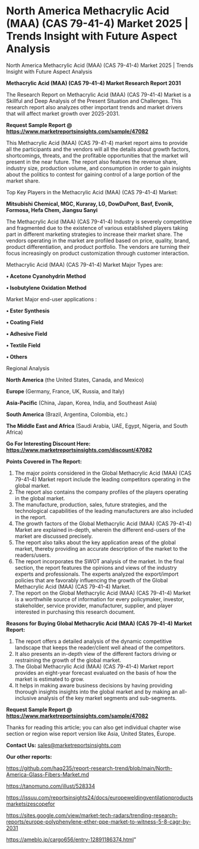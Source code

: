 # North America Methacrylic Acid (MAA) (CAS 79-41-4) Market 2025 | Trends Insight with Future Aspect Analysis
North America Methacrylic Acid (MAA) (CAS 79-41-4) Market 2025 | Trends Insight with Future Aspect Analysis

<strong>Methacrylic Acid (MAA) (CAS 79-41-4) Market Research Report 2031</strong>

The Research Report on Methacrylic Acid (MAA) (CAS 79-41-4) Market is a Skillful and Deep Analysis of the Present Situation and Challenges. This research report also analyzes other important trends and market drivers that will affect market growth over 2025-2031.

<strong>Request Sample Report @ <a href=https://www.marketreportsinsights.com/sample/47082>https://www.marketreportsinsights.com/sample/47082</a></strong>

This Methacrylic Acid (MAA) (CAS 79-41-4) market report aims to provide all the participants and the vendors will all the details about growth factors, shortcomings, threats, and the profitable opportunities that the market will present in the near future. The report also features the revenue share, industry size, production volume, and consumption in order to gain insights about the politics to contest for gaining control of a large portion of the market share.

Top Key Players in the Methacrylic Acid (MAA) (CAS 79-41-4) Market:

<strong>Mitsubishi Chemical, MGC, Kuraray, LG, DowDuPont, Basf, Evonik, Formosa, Hefa Chem, Jiangsu Sanyi</strong>

The Methacrylic Acid (MAA) (CAS 79-41-4) Industry is severely competitive and fragmented due to the existence of various established players taking part in different marketing strategies to increase their market share. The vendors operating in the market are profiled based on price, quality, brand, product differentiation, and product portfolio. The vendors are turning their focus increasingly on product customization through customer interaction.

Methacrylic Acid (MAA) (CAS 79-41-4) Market Major Types are:

<strong>•  Acetone Cyanohydrin Method

•  Isobutylene Oxidation Method</strong>

Market Major end-user applications :

<strong>•  Ester Synthesis

•  Coating Field

•  Adhesive Field

•  Textile Field

•  Others</strong>

Regional Analysis

</u><strong><b>North America</b></strong> (the United States, Canada, and Mexico)

<strong><b>Europe </b></strong>(Germany, France, UK, Russia, and Italy)

<strong><b>Asia-Pacific</b></strong> (China, Japan, Korea, India, and Southeast Asia)

<strong><b>South America</b></strong> (Brazil, Argentina, Colombia, etc.)

<strong><b>The Middle East and Africa</b></strong> (Saudi Arabia, UAE, Egypt, Nigeria, and South Africa)

<strong>Go For Interesting Discount Here: <a href=https://www.marketreportsinsights.com/discount/47082>https://www.marketreportsinsights.com/discount/47082</a></strong>

<strong>Points Covered in The Report:</strong>
<ol>
  <li>The major points considered in the Global Methacrylic Acid (MAA) (CAS 79-41-4) Market report include the leading competitors operating in the global market.</li>
  <li>The report also contains the company profiles of the players operating in the global market.</li>
  <li>The manufacture, production, sales, future strategies, and the technological capabilities of the leading manufacturers are also included in the report.</li>
  <li>The growth factors of the Global Methacrylic Acid (MAA) (CAS 79-41-4) Market are explained in-depth, wherein the different end-users of the market are discussed precisely.</li>
  <li>The report also talks about the key application areas of the global market, thereby providing an accurate description of the market to the readers/users.</li>
  <li>The report incorporates the SWOT analysis of the market. In the final section, the report features the opinions and views of the industry experts and professionals. The experts analyzed the export/import policies that are favorably influencing the growth of the Global Methacrylic Acid (MAA) (CAS 79-41-4) Market.</li>
  <li>The report on the Global Methacrylic Acid (MAA) (CAS 79-41-4) Market is a worthwhile source of information for every policymaker, investor, stakeholder, service provider, manufacturer, supplier, and player interested in purchasing this research document.</li>
</ol>
<strong>Reasons for Buying Global Methacrylic Acid (MAA) (CAS 79-41-4) Market Report:</strong>

<ol>
  <li>The report offers a detailed analysis of the dynamic competitive landscape that keeps the reader/client well ahead of the competitors.</li>
  <li>It also presents an in-depth view of the different factors driving or restraining the growth of the global market.</li>
  <li>The Global Methacrylic Acid (MAA) (CAS 79-41-4) Market report provides an eight-year forecast evaluated on the basis of how the market is estimated to grow.</li>
  <li>It helps in making aware business decisions by having providing thorough insights insights into the global market and by making an all-inclusive analysis of the key market segments and sub-segments.</li>
</ol>
<strong>Request Sample Report @ <a href=https://www.marketreportsinsights.com/sample/47082>https://www.marketreportsinsights.com/sample/47082</a></strong>


Thanks for reading this article; you can also get individual chapter wise section or region wise report version like Asia, United States, Europe.

<strong>Contact Us:</strong>
sales@marketreportsinsights.com

<strong>Our other reports:</strong>

<a href=https://github.com/haq235/report-research-trend/blob/main/North-America-Glass-Fibers-Market.md>https://github.com/haq235/report-research-trend/blob/main/North-America-Glass-Fibers-Market.md</a>

<a href=https://tanomuno.com/illust/528334>https://tanomuno.com/illust/528334</a>

<a href=https://issuu.com/reportsinsights24/docs/europeweldingventilationproductsmarketsizescopefor>https://issuu.com/reportsinsights24/docs/europeweldingventilationproductsmarketsizescopefor</a>

<a href=https://sites.google.com/view/market-tech-radars/trending-research-reports/europe-polyphenylene-ether-ppe-market-to-witness-5-8-cagr-by-2031>https://sites.google.com/view/market-tech-radars/trending-research-reports/europe-polyphenylene-ether-ppe-market-to-witness-5-8-cagr-by-2031</a>

<a href=https://ameblo.jp/cargo656/entry-12891186374.html>https://ameblo.jp/cargo656/entry-12891186374.html</a>"
